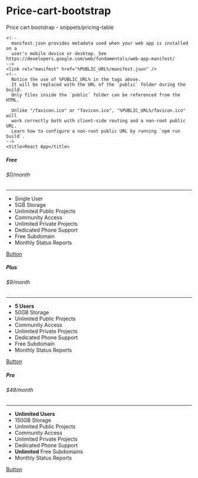 # Price-cart-bootstrap
Price cart bootstrap - snippets/pricing-table


<!DOCTYPE html>
<html lang="en">
  <head>
    <meta charset="utf-8" />
    <link rel="icon" href="%PUBLIC_URL%/favicon.ico" />
    <meta name="viewport" content="width=device-width, initial-scale=1" />
    <meta name="theme-color" content="#000000" />
    <meta
      name="description"
      content="Web site created using create-react-app"
    />
    <link rel="apple-touch-icon" href="%PUBLIC_URL%/logo192.png" />
    <link rel="stylesheet" href="bootstrap.min.css"/>
    <link rel="stylesheet" href="all.min.css"/>
    
    
    <!--
      manifest.json provides metadata used when your web app is installed on a
      user's mobile device or desktop. See https://developers.google.com/web/fundamentals/web-app-manifest/
    -->
    <link rel="manifest" href="%PUBLIC_URL%/manifest.json" />
    <!--
      Notice the use of %PUBLIC_URL% in the tags above.
      It will be replaced with the URL of the `public` folder during the build.
      Only files inside the `public` folder can be referenced from the HTML.

      Unlike "/favicon.ico" or "favicon.ico", "%PUBLIC_URL%/favicon.ico" will
      work correctly both with client-side routing and a non-root public URL.
      Learn how to configure a non-root public URL by running `npm run build`.
    -->
    <title>React App</title>
  </head>
  <body>
    <section class="pricing py-5">
      <div class="container">
        <div class="row">
          <!-- Free Tier -->
          <div class="col-lg-4">
            <div class="card mb-5 mb-lg-0">
              <div class="card-body">
                <h5 class="card-title text-muted text-uppercase text-center">Free</h5>
                <h6 class="card-price text-center">$0<span class="period">/month</span></h6>
                <hr>
                <ul class="fa-ul">
                  <li><span class="fa-li"><i class="fas fa-check"></i></span>Single User</li>
                  <li><span class="fa-li"><i class="fas fa-check"></i></span>5GB Storage</li>
                  <li><span class="fa-li"><i class="fas fa-check"></i></span>Unlimited Public Projects</li>
                  <li><span class="fa-li"><i class="fas fa-check"></i></span>Community Access</li>
                  <li class="text-muted"><span class="fa-li"><i class="fas fa-times"></i></span>Unlimited
                    Private Projects</li>
                  <li class="text-muted"><span class="fa-li"><i class="fas fa-times"></i></span>Dedicated
                    Phone Support</li>
                  <li class="text-muted"><span class="fa-li"><i class="fas fa-times"></i></span>Free Subdomain
                  </li>
                  <li class="text-muted"><span class="fa-li"><i class="fas fa-times"></i></span>Monthly Status
                    Reports</li>
                </ul>
                <div class="d-grid">
                  <a href="#" class="btn btn-primary text-uppercase">Button</a>
                </div>
              </div>
            </div>
          </div>
          <!-- Plus Tier -->
          <div class="col-lg-4">
            <div class="card mb-5 mb-lg-0">
              <div class="card-body">
                <h5 class="card-title text-muted text-uppercase text-center">Plus</h5>
                <h6 class="card-price text-center">$9<span class="period">/month</span></h6>
                <hr>
                <ul class="fa-ul">
                  <li><span class="fa-li"><i class="fas fa-check"></i></span><strong>5 Users</strong></li>
                  <li><span class="fa-li"><i class="fas fa-check"></i></span>50GB Storage</li>
                  <li><span class="fa-li"><i class="fas fa-check"></i></span>Unlimited Public Projects</li>
                  <li><span class="fa-li"><i class="fas fa-check"></i></span>Community Access</li>
                  <li><span class="fa-li"><i class="fas fa-check"></i></span>Unlimited Private Projects</li>
                  <li><span class="fa-li"><i class="fas fa-check"></i></span>Dedicated Phone Support</li>
                  <li><span class="fa-li"><i class="fas fa-check"></i></span>Free Subdomain</li>
                  <li class="text-muted"><span class="fa-li"><i class="fas fa-times"></i></span>Monthly Status
                    Reports</li>
                </ul>
                <div class="d-grid">
                  <a href="#" class="btn btn-primary text-uppercase">Button</a>
                </div>
              </div>
            </div>
          </div>
          <!-- Pro Tier -->
          <div class="col-lg-4">
            <div class="card">
              <div class="card-body">
                <h5 class="card-title text-muted text-uppercase text-center">Pro</h5>
                <h6 class="card-price text-center">$49<span class="period">/month</span></h6>
                <hr>
                <ul class="fa-ul">
                  <li><span class="fa-li"><i class="fas fa-check"></i></span><strong>Unlimited Users</strong>
                  </li>
                  <li><span class="fa-li"><i class="fas fa-check"></i></span>150GB Storage</li>
                  <li><span class="fa-li"><i class="fas fa-check"></i></span>Unlimited Public Projects</li>
                  <li><span class="fa-li"><i class="fas fa-check"></i></span>Community Access</li>
                  <li><span class="fa-li"><i class="fas fa-check"></i></span>Unlimited Private Projects</li>
                  <li><span class="fa-li"><i class="fas fa-check"></i></span>Dedicated Phone Support</li>
                  <li><span class="fa-li"><i class="fas fa-check"></i></span><strong>Unlimited</strong> Free
                    Subdomains</li>
                  <li><span class="fa-li"><i class="fas fa-check"></i></span>Monthly Status Reports</li>
                </ul>
                <div class="d-grid">
                  <a href="#" class="btn btn-primary text-uppercase">Button</a>
                </div>
              </div>
            </div>
          </div>
        </div>
      </div>
    </section>
  </body>
</html>


